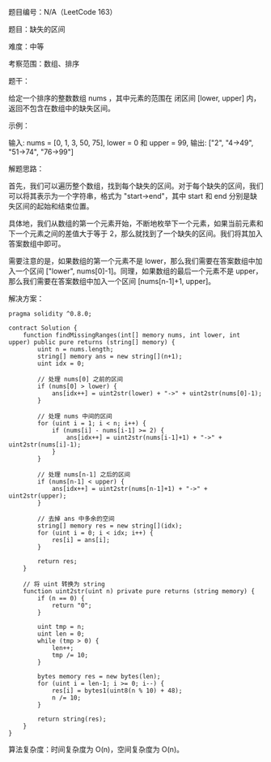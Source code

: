 题目编号：N/A（LeetCode 163）

题目：缺失的区间

难度：中等

考察范围：数组、排序

题干：

给定一个排序的整数数组 nums ，其中元素的范围在 闭区间 [lower, upper] 内，返回不包含在数组中的缺失区间。

示例：

输入: nums = [0, 1, 3, 50, 75], lower = 0 和 upper = 99,
输出: ["2", "4->49", "51->74", "76->99"]

解题思路：

首先，我们可以遍历整个数组，找到每个缺失的区间。对于每个缺失的区间，我们可以将其表示为一个字符串，格式为 "start->end"，其中 start 和 end 分别是缺失区间的起始和结束位置。

具体地，我们从数组的第一个元素开始，不断地枚举下一个元素，如果当前元素和下一个元素之间的差值大于等于 2，那么就找到了一个缺失的区间。我们将其加入答案数组中即可。

需要注意的是，如果数组的第一个元素不是 lower，那么我们需要在答案数组中加入一个区间 ["lower", nums[0]-1]。同理，如果数组的最后一个元素不是 upper，那么我们需要在答案数组中加入一个区间 [nums[n-1]+1, upper]。

解决方案：

```
pragma solidity ^0.8.0;

contract Solution {
    function findMissingRanges(int[] memory nums, int lower, int upper) public pure returns (string[] memory) {
        uint n = nums.length;
        string[] memory ans = new string[](n+1);
        uint idx = 0;
        
        // 处理 nums[0] 之前的区间
        if (nums[0] > lower) {
            ans[idx++] = uint2str(lower) + "->" + uint2str(nums[0]-1);
        }
        
        // 处理 nums 中间的区间
        for (uint i = 1; i < n; i++) {
            if (nums[i] - nums[i-1] >= 2) {
                ans[idx++] = uint2str(nums[i-1]+1) + "->" + uint2str(nums[i]-1);
            }
        }
        
        // 处理 nums[n-1] 之后的区间
        if (nums[n-1] < upper) {
            ans[idx++] = uint2str(nums[n-1]+1) + "->" + uint2str(upper);
        }
        
        // 去掉 ans 中多余的空间
        string[] memory res = new string[](idx);
        for (uint i = 0; i < idx; i++) {
            res[i] = ans[i];
        }
        
        return res;
    }
    
    // 将 uint 转换为 string
    function uint2str(uint n) private pure returns (string memory) {
        if (n == 0) {
            return "0";
        }
        
        uint tmp = n;
        uint len = 0;
        while (tmp > 0) {
            len++;
            tmp /= 10;
        }
        
        bytes memory res = new bytes(len);
        for (uint i = len-1; i >= 0; i--) {
            res[i] = bytes1(uint8(n % 10) + 48);
            n /= 10;
        }
        
        return string(res);
    }
}
```

算法复杂度：时间复杂度为 O(n)，空间复杂度为 O(n)。